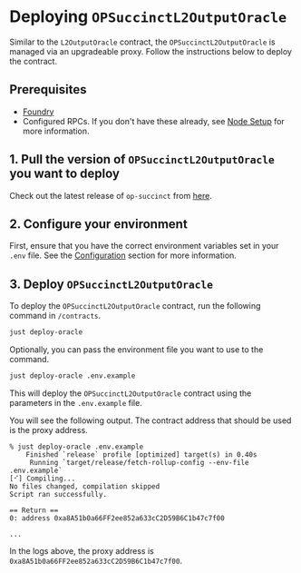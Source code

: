 # Deploying `OPSuccinctL2OutputOracle`

Similar to the `L2OutputOracle` contract, the `OPSuccinctL2OutputOracle` is managed via an upgradeable proxy. Follow the instructions below to deploy the contract.

## Prerequisites

- [Foundry](https://book.getfoundry.sh/getting-started/installation)
- Configured RPCs. If you don't have these already, see [Node Setup](../../advanced/node-setup.md) for more information.

## 1. Pull the version of `OPSuccinctL2OutputOracle` you want to deploy

Check out the latest release of `op-succinct` from [here](https://github.com/succinctlabs/op-succinct/releases).

## 2. Configure your environment

First, ensure that you have the correct environment variables set in your `.env` file. See the [Configuration](./configuration.md) section for more information.


## 3. Deploy `OPSuccinctL2OutputOracle`

To deploy the `OPSuccinctL2OutputOracle` contract, run the following command in `/contracts`.

```bash
just deploy-oracle
```

Optionally, you can pass the environment file you want to use to the command.

```bash
just deploy-oracle .env.example
```

This will deploy the `OPSuccinctL2OutputOracle` contract using the parameters in the `.env.example` file.

You will see the following output. The contract address that should be used is the proxy address. 

```shell
% just deploy-oracle .env.example
    Finished `release` profile [optimized] target(s) in 0.40s
     Running `target/release/fetch-rollup-config --env-file .env.example`
[⠊] Compiling...
No files changed, compilation skipped
Script ran successfully.

== Return ==
0: address 0xa8A51b0a66FF2ee852a633cC2D59B6C1b47c7f00

...
```

In the logs above, the proxy address is `0xa8A51b0a66FF2ee852a633cC2D59B6C1b47c7f00`.
